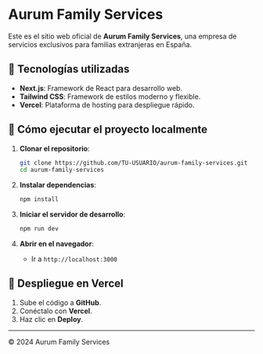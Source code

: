 # Aurum Family Services

Este es el sitio web oficial de **Aurum Family Services**, una empresa de servicios exclusivos para familias extranjeras en España.

## 🚀 Tecnologías utilizadas

- **Next.js**: Framework de React para desarrollo web.
- **Tailwind CSS**: Framework de estilos moderno y flexible.
- **Vercel**: Plataforma de hosting para despliegue rápido.

## 📌 Cómo ejecutar el proyecto localmente

1. **Clonar el repositorio**:
   ```sh
   git clone https://github.com/TU-USUARIO/aurum-family-services.git
   cd aurum-family-services
   ```

2. **Instalar dependencias**:
   ```sh
   npm install
   ```

3. **Iniciar el servidor de desarrollo**:
   ```sh
   npm run dev
   ```

4. **Abrir en el navegador**:
   - Ir a `http://localhost:3000`

## 🚀 Despliegue en Vercel

1. Sube el código a **GitHub**.
2. Conéctalo con **Vercel**.
3. Haz clic en **Deploy**.

---
© 2024 Aurum Family Services
